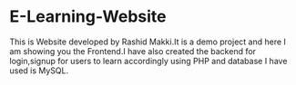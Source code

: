 # E-Learning-Website

This is Website developed by Rashid Makki.It is a demo project and here I am showing you the Frontend.I have also created the backend for login,signup for users to learn accordingly using PHP and database I have used is MySQL.
